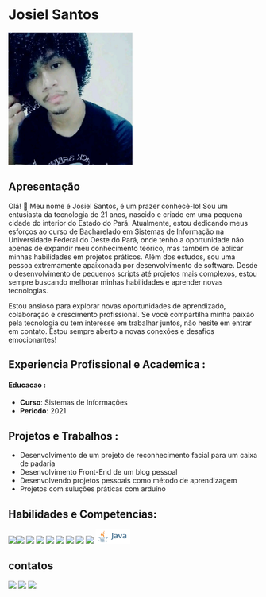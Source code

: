 # Josiel Santos
<img src="foto.jpeg" width="250" >

## Apresentação

Olá! 👋 Meu nome é Josiel Santos, é um prazer conhecê-lo! Sou um entusiasta da tecnologia de 21 anos, nascido e criado em uma pequena cidade do interior do Estado do Pará. Atualmente, estou dedicando meus esforços ao curso de Bacharelado em Sistemas de Informação na Universidade Federal do Oeste do Pará, onde tenho a oportunidade não apenas de expandir meu conhecimento teórico, mas também de aplicar minhas habilidades em projetos práticos. Além dos estudos, sou uma pessoa extremamente apaixonada por desenvolvimento de software. Desde o desenvolvimento de pequenos scripts até projetos mais complexos, estou sempre buscando melhorar minhas habilidades e aprender novas tecnologias.

Estou ansioso para explorar novas oportunidades de aprendizado, colaboração e crescimento profissional. Se você compartilha minha paixão pela tecnologia ou tem interesse em trabalhar juntos, não hesite em entrar em contato. Estou sempre aberto a novas conexões e desafios emocionantes!
## Experiencia Profissional e Academica : 

#### Educacao :

- **Curso**: Sistemas de Informações
- **Periodo**: 2021


## Projetos e Trabalhos :

- Desenvolvimento de um projeto de reconhecimento facial para um caixa de padaria
- Desenvolvimento Front-End de um blog pessoal
- Desenvolvendo projetos pessoais como método de aprendizagem
- Projetos com suluções práticas com arduíno
## Habilidades e Competencias:
<img src="https://img.shields.io/badge/HTML5-E34F26?style=for-the-badge&logo=html5&logoColor=white" data-canonical-src="https://img.shields.io/badge/-HTML5-E34F26?style=flat-square&amp;logo=html5&amp;logoColor=white" style="max-width: 100%;"><img scr="https://img.shields.io/badge/JavaScript-323330?style=for-the-badge&logo=javascript&logoColor=F7DF1E"><img src="https://img.shields.io/badge/CSS3-1572B6?style=for-the-badge&logo=css3&logoColor=white">
<img src="https://img.shields.io/badge/Python-FFD43B?style=for-the-badge&logo=python&logoColor=blue">
<img src="https://img.shields.io/badge/PHP-777BB4?style=for-the-badge&logo=php&logoColor=white">
<img src="https://img.shields.io/badge/MySQL-005C84?style=for-the-badge&logo=mysql&logoColor=white">
<img src="https://img.shields.io/badge/Node%20js-339933?style=for-the-badge&logo=nodedotjs&logoColor=white">
<img src="https://img.shields.io/badge/Linux-FCC624?style=for-the-badge&logo=linux&logoColor=black">
<img src="https://img.shields.io/badge/Arduino-00979D?style=for-the-badge&logo=Arduino&logoColor=white">
<img src="https://img.shields.io/badge/GIT-E44C30?style=for-the-badge&logo=git&logoColor=white">
<img src="java_logo.png" width="70" height="30">

## contatos
<a href="https://wa.me/559392457354"><img src="https://img.shields.io/badge/WhatsApp-25D366?style=for-the-badge&logo=whatsapp&logoColor=white"></a>
<a href="mailto:josielufopa@gmail.com"><img src="https://img.shields.io/badge/Gmail-D14836?style=for-the-badge&logo=gmail&logoColor=white"></a>
<a href="https://www.instagram.com/_josiel.santos?igsh=YzljYTk1ODg3Zg=="><img src="https://img.shields.io/badge/Instagram-E4405F?style=for-the-badge&logo=instagram&logoColor=white"></a>
<a href="https://img.shields.io/badge/Facebook-1877F2?style=for-the-badge&logo=facebook&logoColor=white">

